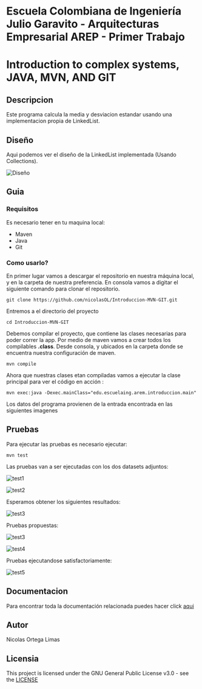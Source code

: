 # Escuela Colombiana de Ingeniería Julio Garavito - Arquitecturas Empresarial AREP - Primer Trabajo

# Introduction to complex systems, JAVA, MVN, AND GIT

## Descripcion

  Este programa calcula la media y desviacion estandar usando una implementacion propia de LinkedList.
 
## Diseño

  Aqui podemos ver el diseño de la LinkedList implementada (Usando Collections).
  
  ![Diseño](https://github.com/nicolasOL/Introduccion-MVN-GIT/blob/master/images/Design.png)
  

## Guia
  
  ### Requisitos
  
  Es necesario tener en tu maquina local:
  
  * Maven 
  * Java 
  * Git
 
 ### Como usarlo?
  En primer lugar vamos a descargar el repositorio en nuestra máquina local, y en la carpeta de 
nuestra preferencia. En consola vamos a digitar el siguiente comando para clonar el repositorio.

```
git clone https://github.com/nicolasOL/Introduccion-MVN-GIT.git
```

Entremos a el directorio del proyecto

```
cd Introduccion-MVN-GIT
```

Debemos compilar el proyecto, que contiene las clases necesarias para poder correr la app. Por medio de maven vamos a crear todos los compilables **.class**. Desde consola, y ubicados en la carpeta donde se encuentra nuestra configuración de maven.

```
mvn compile
```

Ahora que nuestras clases etan compiladas vamos a ejecutar la clase principal para
ver el código en acción :

```
mvn exec:java -Dexec.mainClass="edu.escuelaing.arem.introduccion.main"
```
Los datos del programa provienen de la entrada encontrada en las siguientes imagenes
   
## Pruebas   
Para ejecutar las pruebas es necesario ejecutar:
```
mvn test
```      
Las pruebas van a ser ejecutadas con los dos datasets adjuntos:

![test1](https://github.com/nicolasOL/Introduccion-MVN-GIT/blob/master/images/datos-1.JPG)

![test2](https://github.com/nicolasOL/Introduccion-MVN-GIT/blob/master/images/datos-2.JPG)

Esperamos obtener los siguientes resultados:

![test3](https://github.com/nicolasOL/Introduccion-MVN-GIT/blob/master/images/datos-esperados.JPG)     

Pruebas propuestas:

![test3](https://github.com/nicolasOL/Introduccion-MVN-GIT/blob/master/images/Prueba-mean.JPG) 

![test4](https://github.com/nicolasOL/Introduccion-MVN-GIT/blob/master/images/Prueba-sd.JPG)  

Pruebas ejecutandose satisfactoriamente:

![test5](https://github.com/nicolasOL/Introduccion-MVN-GIT/blob/master/images/Pruebas-pasadas.JPG)

     
    
## Documentacion
  
Para encontrar toda la documentación relacionada puedes hacer click [aqui](https://github.com/nicolasOL/Introduccion-MVN-GIT/tree/master/Doc)
  
  ## Autor
  
  Nicolas Ortega Limas
  
  ## Licensia
  
  This project is licensed under the GNU General Public License v3.0 - see the [LICENSE](https://github.com/nicolasOL/Introduccion-MVN-GIT/blob/master/LICENSE.txt)
